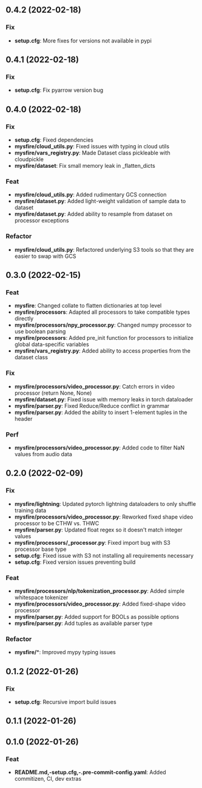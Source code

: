 ## 0.4.2 (2022-02-18)

### Fix

- **setup.cfg**: More fixes for versions not available in pypi

## 0.4.1 (2022-02-18)

### Fix

- **setup.cfg**: Fix pyarrow version bug

## 0.4.0 (2022-02-18)

### Fix

- **setup.cfg**: Fixed dependencies
- **mysfire/cloud_utils.py**: Fixed issues with typing in cloud utils
- **mysfire/vars_registry.py**: Made Dataset class pickleable with cloudpickle
- **mysfire/dataset**: Fix small memory leak in _flatten_dicts

### Feat

- **mysfire/cloud_utils.py**: Added rudimentary GCS connection
- **mysfire/dataset.py**: Added light-weight validation of sample data to dataset
- **mysfire/dataset.py**: Added ability to resample from dataset on processor exceptions

### Refactor

- **mysfire/cloud_utils.py**: Refactored underlying S3 tools so that they are easier to swap with GCS

## 0.3.0 (2022-02-15)

### Feat

- **mysfire**: Changed collate to flatten dictionaries at top level
- **mysfire/processors**: Adapted all processors to take compatible types directly
- **mysfire/processors/npy_processor.py**: Changed numpy processor to use boolean parsing
- **mysfire/processors**: Added pre_init function for processors to initialize global data-specific variables
- **mysfire/vars_registry.py**: Added ability to access properties from the dataset class

### Fix

- **mysfire/processors/video_processor.py**: Catch errors in video processor (return None, None)
- **mysfire/dataset.py**: Fixed issue with memory leaks in torch dataloader
- **mysfire/parser.py**: Fixed Reduce/Reduce conflict in grammar
- **mysfire/parser.py**: Added the ability to insert 1-element tuples in the header

### Perf

- **mysfire/processors/video_processor.py**: Added code to filter NaN values from audio data

## 0.2.0 (2022-02-09)

### Fix

- **mysfire/lightning**: Updated pytorch lightning dataloaders to only shuffle training data
- **mysfire/processors/video_processor.py**: Reworked fixed shape video processor to be CTHW vs. THWC
- **mysfire/parser.py**: Updated float regex so it doesn't match integer values
- **mysfire/processors/_processor.py**: Fixed import bug with S3 processor base type
- **setup.cfg**: Fixed issue with S3 not installing all requirements necessary
- **setup.cfg**: Fixed version issues preventing build

### Feat

- **mysfire/processors/nlp/tokenization_processor.py**: Added simple whitespace tokenizer
- **mysfire/processors/video_processor.py**: Added fixed-shape video processor
- **mysfire/parser.py**: Added support for BOOLs as possible options
- **mysfire/parser.py**: Add tuples as available parser type

### Refactor

- **mysfire/***: Improved mypy typing issues

## 0.1.2 (2022-01-26)

### Fix

- **setup.cfg**: Recursive import build issues

## 0.1.1 (2022-01-26)

## 0.1.0 (2022-01-26)

### Feat

- **README.md,-setup.cfg,-.pre-commit-config.yaml**: Added commitizen, CI, dev extras
